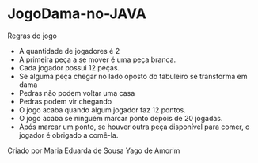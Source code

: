 # JogoDama-no-JAVA
Regras do jogo
 - A quantidade de jogadores é 2
 - A primeira peça a se mover é uma peça branca.
 - Cada jogador possui 12 peças.
 - Se alguma peça chegar no lado oposto do tabuleiro se transforma em dama
 - Pedras não podem voltar uma casa
 - Pedras podem vir chegando
 - O jogo acaba quando algum jogador faz 12 pontos.
 - O jogo acaba se ninguém marcar ponto depois de 20 jogadas.
 - Após marcar um ponto, se houver outra peça disponível para comer, o jogador é obrigado a comê-la.


Criado por
Maria Eduarda de Sousa
Yago de Amorim

